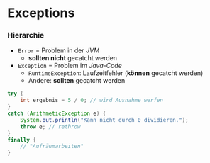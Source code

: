 # Exceptions
### Hierarchie
- `Error` = Problem in der _JVM_
	- **sollten nicht** gecatcht werden
- `Exception` = Problem im _Java-Code_
	- `RuntimeException`: Laufzeitfehler (**können** gecatcht werden)
	- Andere: **sollten** gecatcht werden

```java
try {
	int ergebnis = 5 / 0; // wird Ausnahme werfen
}
catch (ArithmeticException e) {
	System.out.println("Kann nicht durch 0 dividieren.");
	throw e; // rethrow
}
finally {
	// "Aufräumarbeiten"
}
```

